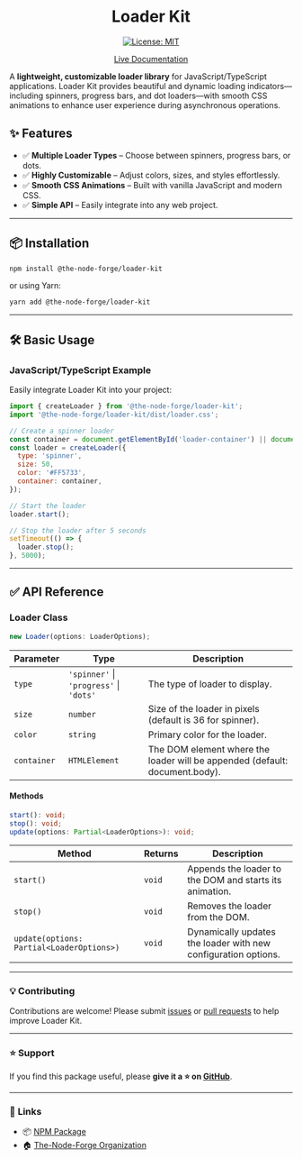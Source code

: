 <div align="center">
   
  # Loader Kit
  
 [![License: MIT](https://img.shields.io/badge/License-MIT-yellow.svg)](https://opensource.org/licenses/MIT)

[Live Documentation](https://the-node-forge.github.io/loader-kit/)

</div>
 
A **lightweight, customizable loader library** for JavaScript/TypeScript applications. Loader Kit provides beautiful and dynamic loading indicators—including spinners, progress bars, and dot loaders—with smooth CSS animations to enhance user experience during asynchronous operations.

## ✨ Features

- ✅ **Multiple Loader Types** – Choose between spinners, progress bars, or dots.
- ✅ **Highly Customizable** – Adjust colors, sizes, and styles effortlessly.
- ✅ **Smooth CSS Animations** – Built with vanilla JavaScript and modern CSS.
- ✅ **Simple API** – Easily integrate into any web project.

---

## 📦 Installation

```sh
npm install @the-node-forge/loader-kit
```

or using Yarn:

```sh
yarn add @the-node-forge/loader-kit
```

---

## 🛠️ Basic Usage

### JavaScript/TypeScript Example

Easily integrate Loader Kit into your project:

```javascript
import { createLoader } from '@the-node-forge/loader-kit';
import '@the-node-forge/loader-kit/dist/loader.css';

// Create a spinner loader
const container = document.getElementById('loader-container') || document.body;
const loader = createLoader({
  type: 'spinner',
  size: 50,
  color: '#FF5733',
  container: container,
});

// Start the loader
loader.start();

// Stop the loader after 5 seconds
setTimeout(() => {
  loader.stop();
}, 5000);
```

---

## ✅ **API Reference**

### **Loader Class**

```typescript
new Loader(options: LoaderOptions);
```

| Parameter   | Type                                    | Description                                                                 |
| ----------- | --------------------------------------- | --------------------------------------------------------------------------- |
| `type`      | `'spinner'` \| `'progress'` \| `'dots'` | The type of loader to display.                                              |
| `size`      | `number`                                | Size of the loader in pixels (default is 36 for spinner).                   |
| `color`     | `string`                                | Primary color for the loader.                                               |
| `container` | `HTMLElement`                           | The DOM element where the loader will be appended (default: document.body). |

#### **Methods**

```typescript
start(): void;
stop(): void;
update(options: Partial<LoaderOptions>): void;
```

| Method                                    | Returns | Description                                                    |
| ----------------------------------------- | ------- | -------------------------------------------------------------- |
| `start()`                                 | `void`  | Appends the loader to the DOM and starts its animation.        |
| `stop()`                                  | `void`  | Removes the loader from the DOM.                               |
| `update(options: Partial<LoaderOptions>)` | `void`  | Dynamically updates the loader with new configuration options. |

---

### 💡 **Contributing**

Contributions are welcome! Please submit
[issues](https://github.com/The-Node-Forge/loader-kit/issues) or
[pull requests](https://github.com/The-Node-Forge/loader-kit/pulls) to help improve
Loader Kit.

---

### ⭐ Support

If you find this package useful, please **give it a ⭐ on
[GitHub](https://github.com/The-Node-Forge/loader-kit 'GitHub Repository')**.

---

### 🔗 **Links**

- 📦 [NPM Package](https://www.npmjs.com/package/@the-node-forge/loader-kit)
- 🏠 [The-Node-Forge Organization](https://github.com/The-Node-Forge)
